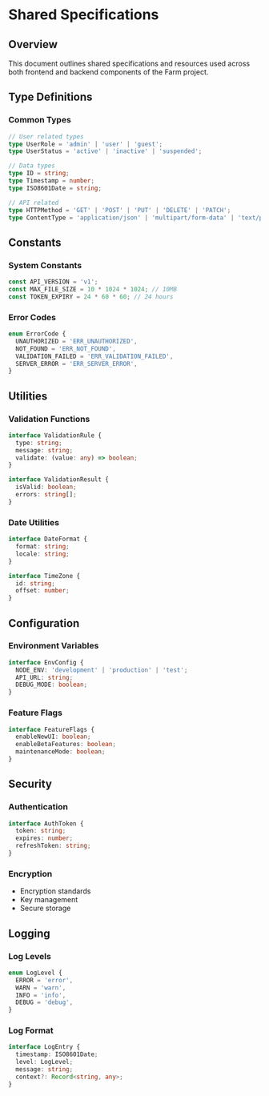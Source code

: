 # Shared Specifications

## Overview

This document outlines shared specifications and resources used across both frontend and backend components of the Farm
project.

## Type Definitions

### Common Types

```typescript
// User related types
type UserRole = 'admin' | 'user' | 'guest';
type UserStatus = 'active' | 'inactive' | 'suspended';

// Data types
type ID = string;
type Timestamp = number;
type ISO8601Date = string;

// API related
type HTTPMethod = 'GET' | 'POST' | 'PUT' | 'DELETE' | 'PATCH';
type ContentType = 'application/json' | 'multipart/form-data' | 'text/plain';
```

## Constants

### System Constants

```typescript
const API_VERSION = 'v1';
const MAX_FILE_SIZE = 10 * 1024 * 1024; // 10MB
const TOKEN_EXPIRY = 24 * 60 * 60; // 24 hours
```

### Error Codes

```typescript
enum ErrorCode {
  UNAUTHORIZED = 'ERR_UNAUTHORIZED',
  NOT_FOUND = 'ERR_NOT_FOUND',
  VALIDATION_FAILED = 'ERR_VALIDATION_FAILED',
  SERVER_ERROR = 'ERR_SERVER_ERROR',
}
```

## Utilities

### Validation Functions

```typescript
interface ValidationRule {
  type: string;
  message: string;
  validate: (value: any) => boolean;
}

interface ValidationResult {
  isValid: boolean;
  errors: string[];
}
```

### Date Utilities

```typescript
interface DateFormat {
  format: string;
  locale: string;
}

interface TimeZone {
  id: string;
  offset: number;
}
```

## Configuration

### Environment Variables

```typescript
interface EnvConfig {
  NODE_ENV: 'development' | 'production' | 'test';
  API_URL: string;
  DEBUG_MODE: boolean;
}
```

### Feature Flags

```typescript
interface FeatureFlags {
  enableNewUI: boolean;
  enableBetaFeatures: boolean;
  maintenanceMode: boolean;
}
```

## Security

### Authentication

```typescript
interface AuthToken {
  token: string;
  expires: number;
  refreshToken: string;
}
```

### Encryption

- Encryption standards
- Key management
- Secure storage

## Logging

### Log Levels

```typescript
enum LogLevel {
  ERROR = 'error',
  WARN = 'warn',
  INFO = 'info',
  DEBUG = 'debug',
}
```

### Log Format

```typescript
interface LogEntry {
  timestamp: ISO8601Date;
  level: LogLevel;
  message: string;
  context?: Record<string, any>;
}
```
